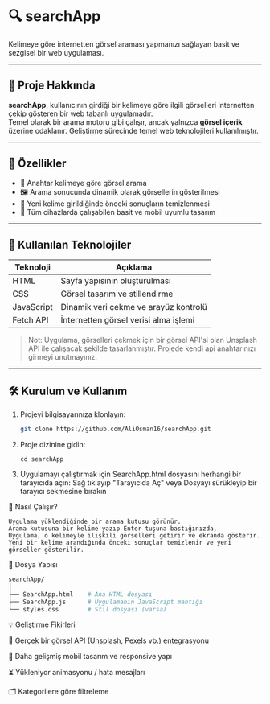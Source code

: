 # 🔍 searchApp

Kelimeye göre internetten görsel araması yapmanızı sağlayan basit ve sezgisel bir web uygulaması.

---

## 📌 Proje Hakkında

**searchApp**, kullanıcının girdiği bir kelimeye göre ilgili görselleri internetten çekip gösteren bir web tabanlı uygulamadır.  
Temel olarak bir arama motoru gibi çalışır, ancak yalnızca **görsel içerik** üzerine odaklanır. Geliştirme sürecinde temel web teknolojileri kullanılmıştır.

---

## 🌟 Özellikler

- 🔎 Anahtar kelimeye göre görsel arama
- 🖼️ Arama sonucunda dinamik olarak görsellerin gösterilmesi
- 🔄 Yeni kelime girildiğinde önceki sonuçların temizlenmesi
- 📱 Tüm cihazlarda çalışabilen basit ve mobil uyumlu tasarım

---

## 🚧 Kullanılan Teknolojiler

| Teknoloji     | Açıklama                          |
|---------------|-----------------------------------|
| HTML          | Sayfa yapısının oluşturulması     |
| CSS           | Görsel tasarım ve stillendirme    |
| JavaScript    | Dinamik veri çekme ve arayüz kontrolü |
| Fetch API     | İnternetten görsel verisi alma işlemi |

> Not: Uygulama, görselleri çekmek için bir görsel API'si olan Unsplash API ile çalışacak şekilde tasarlanmıştır. Projede kendi api anahtarınızı girmeyi unutmayınız.

---

## 🛠️ Kurulum ve Kullanım

1. Projeyi bilgisayarınıza klonlayın:
   ```bash
   git clone https://github.com/AliOsman16/searchApp.git
   
2. Proje dizinine gidin:
   ```
   cd searchApp

3. Uygulamayı çalıştırmak için SearchApp.html dosyasını herhangi bir tarayıcıda açın:
        Sağ tıklayıp "Tarayıcıda Aç" veya Dosyayı sürükleyip bir tarayıcı sekmesine bırakın

📸 Nasıl Çalışır?

    Uygulama yüklendiğinde bir arama kutusu görünür.
    Arama kutusuna bir kelime yazıp Enter tuşuna bastığınızda,
    Uygulama, o kelimeyle ilişkili görselleri getirir ve ekranda gösterir.
    Yeni bir kelime arandığında önceki sonuçlar temizlenir ve yeni görseller gösterilir.

📁 Dosya Yapısı
```bash
searchApp/
│
├── SearchApp.html    # Ana HTML dosyası
├── SearchApp.js      # Uygulamanın JavaScript mantığı
└── styles.css        # Stil dosyası (varsa)
```
💡 Geliştirme Fikirleri

   🔐 Gerçek bir görsel API (Unsplash, Pexels vb.) entegrasyonu
    
   📱 Daha gelişmiş mobil tasarım ve responsive yapı

   ⏳ Yükleniyor animasyonu / hata mesajları

   🗂️ Kategorilere göre filtreleme

   


